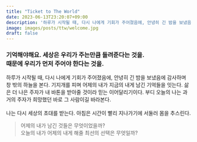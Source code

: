 ```yaml
---
title: "Ticket to The World"
date: 2023-06-13T23:20:07+09:00
description: '하루가 시작될 때, 다시 나에게 기회가 주어졌음에, 안녕히 긴 밤을 보냈음에 감사하며 창 밖의 하늘을 본다. 기지개를 피며 어제의 내가 지금의 내게 남긴 기억들을 잇는다. 삶은 더 나은 주자가 내 바톤을 받아줄 것이라 믿는 이어달리기이다.'
image: images/posts/ttw/welcome.jpg
draft: false
---
```

### 기억해야해요. 세상은 우리가 주는만큼 돌려준다는 것을. <br/> 때문에 우리가 먼저 주어야 한다는 것을.
하루가 시작될 때, 다시 나에게 기회가 주어졌음에, 안녕히 긴 밤을 보냈음에 감사하며 창 밖의 하늘을 본다. 기지개를 피며 어제의 내가 지금의 내게 남긴 기억들을 잇는다. 삶은 더 나은 주자가 내 바톤을 받아줄 것이라 믿는 이어달리기이다. 부디 오늘의 나는 과거의 주자가 희망했던 바로 그 사람이길 바라본다. <br/> <br/>
나는 다시 세상의 초대를 받는다. 아침은 시간이 빨리 지나가기에 서둘러 몸을 추스린다.

> 어제의 내가 남긴 것들은 무엇이었을까? <br/>
> 오늘의 내가 어제의 내게 해줄 최선의 선택은 무엇일까?  